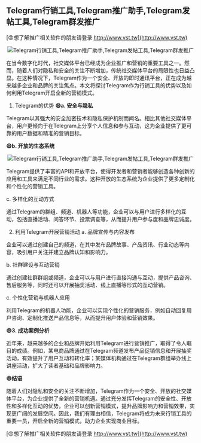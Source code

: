 ## **Telegram行销工具,Telegram推广助手,Telegram发帖工具,Telegram群发推广**

[😍想了解推广相关软件的朋友请登录 http://www.vst.tw](http://www.vst.tw)

 <center><img src="https://vst.tw/MP4/tuiguang/png/4.png" alt="Telegram行销工具,Telegram推广助手,Telegram发帖工具,Telegram群发推广"></center>

在当今数字化时代，社交媒体平台已经成为企业推广和营销的重要工具之一。然而，随着人们对隐私和安全的关注不断增加，传统社交媒体平台的局限性也日益凸显。在这种情况下，Telegram作为一个安全、开放的即时通讯平台，正在成为越来越多企业和品牌的关注焦点。本文将探讨Telegram作为行销工具的优势以及如何利用Telegram开启全新的营销模式。

1. Telegram的优势
**😄a. 安全与隐私**

Telegram以其强大的安全加密技术和隐私保护机制而闻名。相比其他社交媒体平台，用户更倾向于在Telegram上分享个人信息和参与互动，这为企业提供了更可靠的用户数据和精准的营销目标。

**😄b. 开放的生态系统**

 <center><img src="https://vst.tw/MP4/tuiguang/png/4.png" alt="Telegram行销工具,Telegram推广助手,Telegram发帖工具,Telegram群发推广"></center>

Telegram提供了丰富的API和开放平台，使得开发者和营销者能够创造各种创新的应用和工具来满足不同行业的需求。这种开放的生态系统为企业提供了更多定制化和个性化的营销工具。

c. 多样化的互动方式

通过Telegram的群组、频道、机器人等功能，企业可以与用户进行多样化的互动，包括直播活动、问答环节、投票调查等，从而提升用户参与度和品牌忠诚度。

2. 利用Telegram开展营销活动
a. 品牌宣传与内容发布

企业可以通过创建自己的频道，在其中发布品牌故事、产品资讯、行业动态等内容，吸引用户关注并建立品牌认知和影响力。

b. 社群建设与互动营销

通过创建社群群组或频道，企业可以与用户进行直接沟通与互动，提供产品咨询、售后服务等，同时还可以开展抽奖活动、线上直播等形式的互动营销。

c. 个性化营销与机器人应用

利用Telegram的机器人功能，企业可以实现个性化的营销服务，例如自动回复用户咨询、定制化推送产品信息等，从而提升用户体验和营销效果。

**😄3. 成功案例分析**

近年来，越来越多的企业和品牌开始利用Telegram进行营销推广，取得了令人瞩目的成绩。例如，某电商品牌通过在Telegram频道发布产品促销信息和开展抽奖活动，有效提升了用户互动和转化率；某媒体机构通过在Telegram群组举办线上讲座活动，扩大了读者基础和品牌影响力。

**😄结语**

随着人们对隐私和安全的关注不断增加，Telegram作为一个安全、开放的社交媒体平台，为企业提供了全新的营销机遇。通过充分发挥Telegram的安全性、开放性和多样化互动的优势，企业可以创新营销模式，提升品牌影响力和营销效果，实现更广阔的发展空间。因此，我们有理由相信，Telegram将成为未来行销工具的重要一员，开启全新的营销模式，助力企业实现商业目标。

[😍想了解推广相关软件的朋友请登录 http://www.vst.tw](http://www.vst.tw)



